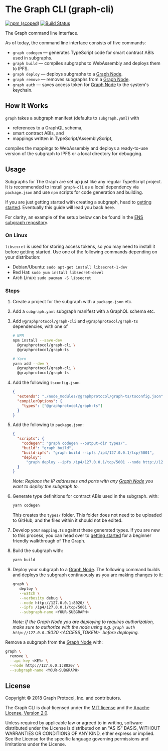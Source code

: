 # The Graph CLI (graph-cli)

[![npm (scoped)](https://img.shields.io/npm/v/@graphprotocol/graph-cli.svg)](https://www.npmjs.com/package/@graphprotocol/graph-cli)
[![Build Status](https://travis-ci.org/graphprotocol/graph-cli.svg?branch=master)](https://travis-ci.org/graphprotocol/graph-cli)

The Graph command line interface.

As of today, the command line interface consists of five commands:

- `graph codegen` — generates TypeScript code for smart contract ABIs used in subgraphs.
- `graph build` — compiles subgraphs to WebAssembly and deploys them to IPFS.
- `graph deploy` — deploys subgraphs to a [Graph Node](https://github.com/graphprotocol/graph-node).
- `graph remove` — removes subgraphs from a [Graph Node](https://github.com/graphprotocol/graph-node).
- `graph auth` — saves access token for [Graph Node](https://github.com/graphprotocol/graph-node) to the system's keychain.

## How It Works

`graph` takes a subgraph manifest (defaults to `subgraph.yaml`) with

- references to a GraphQL schema,
- smart contract ABIs, and
- mappings written in TypeScript/AssemblyScript,

compiles the mappings to WebAssembly and deploys a ready-to-use
version of the subgraph to IPFS or a local directory for debugging.

## Usage

Subgraphs for The Graph are set up just like any regular TypeScript
project. It is recommended to install `graph-cli` as a local dependency
via `package.json` and use `npm` scripts for code generation and
building.

If you are just getting started with creating a subgraph, head to [getting started](https://github.com/graphprotocol/graph-node/blob/master/docs/getting-started.md). Eventually this guide will lead you back here.

For clarity, an example of the setup below can be found in the [ENS subgraph repository](https://github.com/graphprotocol/ens-subgraph).

### On Linux

`libsecret` is used for storing access tokens, so you may need to install it
before getting started. Use one of the following commands depending on
your distribution:
- Debian/Ubuntu: `sudo apt-get install libsecret-1-dev`
- Red Hat: `sudo yum install libsecret-devel`
- Arch Linux: `sudo pacman -S libsecret`

### Steps

1.  Create a project for the subgraph with a `package.json` etc.
2.  Add a `subgraph.yaml` subgraph manifest with a GraphQL schema etc.
3.  Add `@graphprotocol/graph-cli` and `@graphprotocol/graph-ts` dependencies, with one of

    ```bash
    # NPM
    npm install --save-dev
      @graphprotocol/graph-cli \
      @graphprotocol/graph-ts

    # Yarn
    yarn add --dev \
      @graphprotocol/graph-cli \
      @graphprotocol/graph-ts
    ```

4.  Add the following `tsconfig.json`:
    ```json
    {
      "extends": "./node_modules/@graphprotocol/graph-ts/tsconfig.json",
      "compilerOptions": {
        "types": ["@graphprotocol/graph-ts"]
      }
    }
    ```
5.  Add the following to `package.json`:
    ```json
    {
      "scripts": {
        "codegen": "graph codegen --output-dir types/",
        "build": "graph build",
        "build-ipfs": "graph build --ipfs /ip4/127.0.0.1/tcp/5001",
        "deploy":
          "graph deploy --ipfs /ip4/127.0.0.1/tcp/5001 --node http://127.0.0.1:8020 --subgraph-name <YOUR-SUBGRAPH>"
      }
    }
    ```
    _Note: Replace the IP addresses and ports with any
    [Graph Node](https://github.com/graphprotocol/graph-node) you want
    to deploy the subgraph to._
6.  Generate type definitions for contract ABIs used in the subgraph.
    with:
    ```bash
    yarn codegen
    ```
    
     This creates the `types/` folder. This folder does not need to be uploaded to GitHub, and the files within it should not be edited.
    
7.  Develop your `mapping.ts` against these generated types. If you are new to this process, you can head over to [getting started](https://github.com/graphprotocol/graph-node/blob/master/docs/getting-started.md#34-write-your-mappings) for a beginner friendly walkthrough of The Graph.
8.  Build the subgraph with:
    ```sh
    yarn build
    ```
9.  Deploy your subgraph to a
    [Graph Node](https://github.com/graphprotocol/graph-node). The following
    command builds and deploys the subgraph continuously as you are making
    changes to it:
    ```sh
    graph \
       deploy \
       --watch \
       --verbosity debug \
       --node http://127.0.0.1:8020/ \
       --ipfs /ip4/127.0.0.1/tcp/5001 \
       --subgraph-name <YOUR-SUBGRAPH>
    ```
    _Note: If the Graph Node you are deploying to requires authorization,
    make sure to authorize with the node using e.g. `graph auth http://127.0.0.`:8020 <ACCESS_TOKEN>`
    before deploying._

Remove a subgraph from the [Graph Node](https://github.com/graphprotocol/graph-node) with:
```sh
graph \
  remove \
  --api-key <KEY> \
  --node http://127.0.0.1:8020/ \
  --subgraph-name <YOUR-SUBGRAPH>
```
## License

Copyright &copy; 2018 Graph Protocol, Inc. and contributors.

The Graph CLI is dual-licensed under the [MIT license](LICENSE-MIT) and the
[Apache License, Version 2.0](LICENSE-APACHE).

Unless required by applicable law or agreed to in writing, software
distributed under the License is distributed on an "AS IS" BASIS,
WITHOUT WARRANTIES OR CONDITIONS OF ANY KIND, either express or implied.
See the License for the specific language governing permissions and
limitations under the License.

